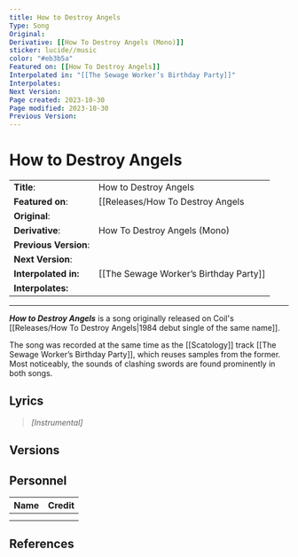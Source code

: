 ```yaml
---
title: How to Destroy Angels
Type: Song
Original: 
Derivative: [[How To Destroy Angels (Mono)]]
sticker: lucide//music
color: "#eb3b5a"
Featured on: [[How To Destroy Angels]]
Interpolated in: "[[The Sewage Worker’s Birthday Party]]"
Interpolates: 
Next Version: 
Page created: 2023-10-30
Page modified: 2023-10-30
Previous Version: 
---
```


# How to Destroy Angels

|  |  |
| --- | --- |
| __Title__: | How to Destroy Angels |
| __Featured on__: | [[Releases/How To Destroy Angels|How To Destroy Angels]] |
| __Original__: |  |
| __Derivative__: | How To Destroy Angels (Mono) |
| __Previous Version__: |  |
| __Next Version__: |  |
| __Interpolated in:__ | [[The Sewage Worker’s Birthday Party]] |
| __Interpolates:__ |  |

---

*__How to Destroy Angels__* is a song originally released on Coil's [[Releases/How To Destroy Angels|1984 debut single of the same name]].

The song was recorded at the same time as the [[Scatology]] track [[The Sewage Worker’s Birthday Party]], which reuses samples from the former. Most noticeably, the sounds of clashing swords are found prominently in both songs.

## Lyrics

> *[Instrumental]*

## Versions

## Personnel

|Name|Credit|
|---|---|
|||
|||

## References
[^1]:
